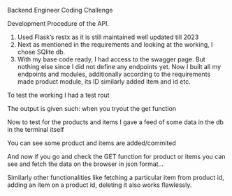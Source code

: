 Backend Engineer Coding Challenge


Development Procedure of the API.

1.	Used Flask’s restx as it is still maintained well updated till 2023
2.	Next as mentioned in the requirements and looking at the working, I chose SQlite db.
3.	With my base code ready, I had access to the swagger page. But nothing else since I did not define any endpoints yet.
Now I built all my endpoints and modules, additionally according to the requirements made product module, its ID similarly added item and id etc.
 
To test the working I had a test rout 
 
The output is given such: when you tryout the get function
 

Now to test for the products and items I gave a feed of some data in the db in the terminal itself
 
You can see some product and items are added/commited

And now if you go and check the GET function for product or items you can see and fetch the data on the browser in json format…
 
Similarly other functionalities like fetching a particular item from product id, adding an item on a product id, deleting it also works flawlessly.
